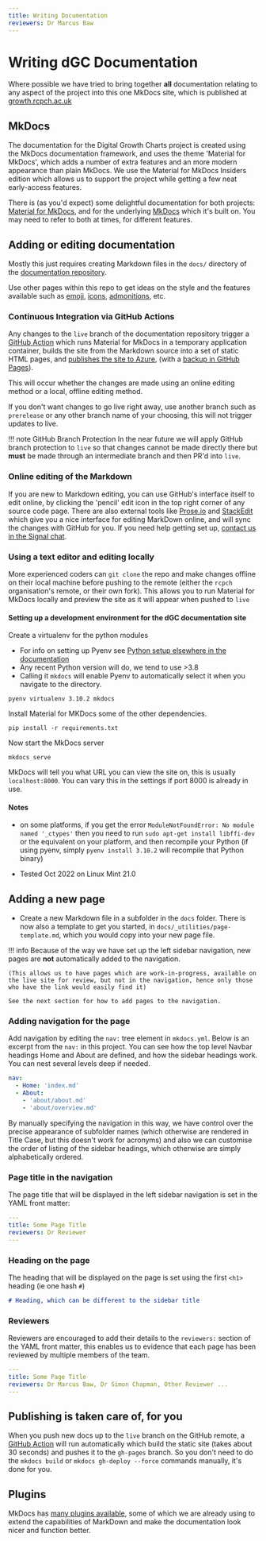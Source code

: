 ```yaml
---
title: Writing Documentation
reviewers: Dr Marcus Baw
---
```


# Writing dGC Documentation

Where possible we have tried to bring together **all** documentation relating to any aspect of the project into this one MkDocs site, which is published at [growth.rcpch.ac.uk](https://growth.rcpch.ac.uk)

## MkDocs

The documentation for the Digital Growth Charts project is created using the MkDocs documentation framework, and uses the theme 'Material for MkDocs', which adds a number of extra features and an more modern appearance than plain MkDocs. We use the Material for MkDocs Insiders edition which allows us to support the project while getting a few neat early-access features.

There is (as you'd expect) some delightful documentation for both projects: [Material for MkDocs](https://squidfunk.github.io/mkdocs-material/), and for the underlying [MkDocs](https://www.mkdocs.org/) which it's built on. You may need to refer to both at times, for different features.

## Adding or editing documentation

Mostly this just requires creating Markdown files in the `docs/` directory of the [documentation repository](https://github.com/rcpch/digital-growth-charts-documentation).

Use other pages within this repo to get ideas on the style and the features available such as [emoji](https://squidfunk.github.io/mkdocs-material/reference/icons-emojis/#emoji), [icons](https://squidfunk.github.io/mkdocs-material/reference/icons-emojis/#using-icons), [admonitions](https://squidfunk.github.io/mkdocs-material/reference/admonitions/), etc.

### Continuous Integration via GitHub Actions

Any changes to the `live` branch of the documentation repository trigger a [GitHub Action](https://github.com/rcpch/digital-growth-charts-documentation/blob/live/.github/workflows/build-and-deploy-to-gh-pages-and-azure.yml) which runs Material for MkDocs in a temporary application container, builds the site from the Markdown source into a set of static HTML pages, and [publishes the site to Azure](https://growth.rcpch.ac.uk/), (with a [backup in GitHub Pages](https://rcpch.github.io/digital-growth-charts-documentation/)).

This will occur whether the changes are made using an online editing method or a local, offline editing method.

If you don't want changes to go live right away, use another branch such as `prerelease` or any other branch name of your choosing, this will not trigger updates to live.

!!! note GitHub Branch Protection
    In the near future we will apply GitHub branch protection to `live` so that changes cannot be made directly there but **must** be made through an intermediate branch and then PR'd into `live`.

### Online editing of the Markdown

If you are new to Markdown editing, you can use GitHub's interface itself to edit online, by clicking the 'pencil' edit icon in the top right corner of any source code page. There are also external tools like [Prose.io](http://prose.io/) and [StackEdit](https://stackedit.io/) which give you a nice interface for editing MarkDown online, and will sync the changes with GitHub for you. If you need help getting set up, [contact us in the Signal chat](../about/contact.md).

### Using a text editor and editing locally

More experienced coders can `git clone` the repo and make changes offline on their local machine before pushing to the remote (either the `rcpch` organisation's remote, or their own fork). This allows you to run Material for MkDocs locally and preview the site as it will appear when pushed to `live`

#### Setting up a development environment for the dGC documentation site

Create a virtualenv for the python modules

* For info on setting up Pyenv see [Python setup elsewhere in the documentation](../developer/api-python.md)
* Any recent Python version will do, we tend to use >3.8
* Calling it `mkdocs` will enable Pyenv to automatically select it when you navigate to the directory.

```shell
pyenv virtualenv 3.10.2 mkdocs
```

Install Material for MKDocs some of the other dependencies.

```shell
pip install -r requirements.txt
```

Now start the MkDocs server

```shell
mkdocs serve
```

MkDocs will tell you what URL you can view the site on, this is usually `localhost:8000`. You can vary this in the settings if port 8000 is already in use.

#### Notes

* on some platforms, if you get the error `ModuleNotFoundError: No module named '_ctypes'` then you need to run `sudo apt-get install libffi-dev` or the equivalent on your platform, and then recompile your Python (if using pyenv, simply `pyenv install 3.10.2` will recompile that Python binary)

* Tested Oct 2022 on Linux Mint 21.0

## Adding a new page

* Create a new Markdown file in a subfolder in the `docs` folder. There is now also a template to get you started, in `docs/_utilities/page-template.md`, which you would copy into your new page file.

!!! info
    Because of the way we have set up the left sidebar navigation, new pages are **not** automatically added to the navigation.
    
    (This allows us to have pages which are work-in-progress, available on the live site for review, but not in the navigation, hence only those who have the link would easily find it)
    
    See the next section for how to add pages to the navigation.

### Adding navigation for the page

Add navigation by editing the `nav:` tree element in `mkdocs.yml`. Below is an excerpt from the `nav:` in this project. You can see how the top level Navbar headings Home and About are defined, and how the sidebar headings work. You can nest several levels deep if needed. 

``` yaml
nav:
  - Home: 'index.md'
  - About:
    - 'about/about.md'
    - 'about/overview.md'
```

By manually specifying the navigation in this way, we have control over the precise appearance of subfolder names (which otherwise are rendered in Title Case, but this doesn't work for acronyms) and also we can customise the order of listing of the sidebar headings, which otherwise are simply alphabetically ordered.

### Page title in the navigation

The page title that will be displayed in the left sidebar navigation is set in the YAML front matter:

``` yaml hl_lines="2"
---
title: Some Page Title
reviewers: Dr Reviewer
---
```

### Heading on the page

The heading that will be displayed on the page is set using the first `<h1>` heading (ie one hash `#`)

``` markdown
# Heading, which can be different to the sidebar title
```

### Reviewers

Reviewers are encouraged to add their details to the `reviewers:` section of the YAML front matter, this enables us to evidence that each page has been reviewed by multiple members of the team.

``` yaml
---
title: Some Page Title
reviewers: Dr Marcus Baw, Dr Simon Chapman, Other Reviewer ...
---
```

## Publishing is taken care of, for you

When you push new docs up to the `live` branch on the GitHub remote, a [GitHub Action](https://docs.github.com/en/actions/learn-github-actions) will run automatically which build the static site (takes about 30 seconds) and pushes it to the `gh-pages` branch. So you don't need to do the `mkdocs build` or `mkdocs gh-deploy --force` commands manually, it's done for you.

## Plugins

MkDocs has [many plugins available](https://github.com/mkdocs/mkdocs/wiki/MkDocs-Plugins), some of which we are already using to extend the capabilities of MarkDown and make the documentation look nicer and function better.
